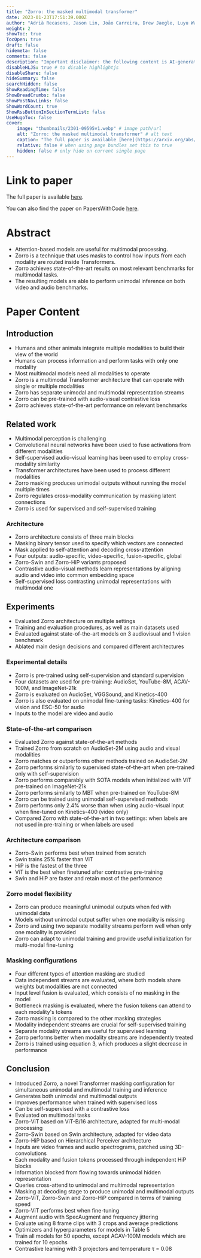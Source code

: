 ```yaml
---
title: "Zorro: the masked multimodal transformer"
date: 2023-01-23T17:51:39.000Z
author: "Adrià Recasens, Jason Lin, Joāo Carreira, Drew Jaegle, Luyu Wang and 6 others"
weight: 2
showToc: true
TocOpen: true
draft: false
hidemeta: false
comments: false
description: "Important disclaimer: the following content is AI-generated, please make sure to fact check the presented information by reading the full paper."
disableHLJS: true # to disable highlightjs
disableShare: false
hideSummary: false
searchHidden: false
ShowReadingTime: false
ShowBreadCrumbs: false
ShowPostNavLinks: false
ShowWordCount: true
ShowRssButtonInSectionTermList: false
UseHugoToc: false
cover:
    image: "thumbnails/2301-09595v1.webp" # image path/url
    alt: "Zorro: the masked multimodal transformer" # alt text
    caption: "The full paper is available [here](https://arxiv.org/abs/2301.09595)." # display caption under cover
    relative: false # when using page bundles set this to true
    hidden: false # only hide on current single page
---
```


# Link to paper
The full paper is available [here](https://arxiv.org/abs/2301.09595).

You can also find the paper on PapersWithCode [here](https://paperswithcode.com/paper/zorro-the-masked-multimodal-transformer).

# Abstract
- Attention-based models are useful for multimodal processing.
- Zorro is a technique that uses masks to control how inputs from each modality are routed inside Transformers.
- Zorro achieves state-of-the-art results on most relevant benchmarks for multimodal tasks.
- The resulting models are able to perform unimodal inference on both video and audio benchmarks.

# Paper Content

## Introduction
- Humans and other animals integrate multiple modalities to build their view of the world
- Humans can process information and perform tasks with only one modality
- Most multimodal models need all modalities to operate
- Zorro is a multimodal Transformer architecture that can operate with single or multiple modalities
- Zorro has separate unimodal and multimodal representation streams
- Zorro can be pre-trained with audio-visual contrastive loss
- Zorro achieves state-of-the-art performance on relevant benchmarks

## Related work
- Multimodal perception is challenging
- Convolutional neural networks have been used to fuse activations from different modalities
- Self-supervised audio-visual learning has been used to employ cross-modality similarity
- Transformer architectures have been used to process different modalities
- Zorro masking produces unimodal outputs without running the model multiple times
- Zorro regulates cross-modality communication by masking latent connections
- Zorro is used for supervised and self-supervised training

### Architecture
- Zorro architecture consists of three main blocks
- Masking binary tensor used to specify which vectors are connected
- Mask applied to self-attention and decoding cross-attention
- Four outputs: audio-specific, video-specific, fusion-specific, global
- Zorro-Swin and Zorro-HiP variants proposed
- Contrastive audio-visual methods learn representations by aligning audio and video into common embedding space
- Self-supervised loss contrasting unimodal representations with multimodal one

## Experiments
- Evaluated Zorro architecture on multiple settings
- Training and evaluation procedures, as well as main datasets used
- Evaluated against state-of-the-art models on 3 audiovisual and 1 vision benchmark
- Ablated main design decisions and compared different architectures

### Experimental details
- Zorro is pre-trained using self-supervision and standard supervision
- Four datasets are used for pre-training: AudioSet, YouTube-8M, ACAV-100M, and ImageNet-21k
- Zorro is evaluated on AudioSet, VGGSound, and Kinetics-400
- Zorro is also evaluated on unimodal fine-tuning tasks: Kinetics-400 for vision and ESC-50 for audio
- Inputs to the model are video and audio

### State-of-the-art comparison
- Evaluated Zorro against state-of-the-art methods
- Trained Zorro from scratch on AudioSet-2M using audio and visual modalities
- Zorro matches or outperforms other methods trained on AudioSet-2M
- Zorro performs similarly to supervised state-of-the-art when pre-trained only with self-supervision
- Zorro performs comparably with SOTA models when initialized with ViT pre-trained on ImageNet-21k
- Zorro performs similarly to MBT when pre-trained on YouTube-8M
- Zorro can be trained using unimodal self-supervised methods
- Zorro performs only 2.4% worse than when using audio-visual input when fine-tuned on Kinetics-400 (video only)
- Compared Zorro with state-of-the-art in two settings: when labels are not used in pre-training or when labels are used

### Architecture comparison
- Zorro-Swin performs best when trained from scratch
- Swin trains 25% faster than ViT
- HiP is the fastest of the three
- ViT is the best when finetuned after contrastive pre-training
- Swin and HiP are faster and retain most of the performance

### Zorro model flexibility
- Zorro can produce meaningful unimodal outputs when fed with unimodal data
- Models without unimodal output suffer when one modality is missing
- Zorro and using two separate modality streams perform well when only one modality is provided
- Zorro can adapt to unimodal training and provide useful initialization for multi-modal fine-tuning

### Masking configurations
- Four different types of attention masking are studied
- Data independent streams are evaluated, where both models share weights but modalities are not connected
- Input level fusion is evaluated, which consists of no masking in the model
- Bottleneck masking is evaluated, where the fusion tokens can attend to each modality's tokens
- Zorro masking is compared to the other masking strategies
- Modality independent streams are crucial for self-supervised training
- Separate modality streams are useful for supervised learning
- Zorro performs better when modality streams are independently treated
- Zorro is trained using equation 3, which produces a slight decrease in performance

## Conclusion
- Introduced Zorro, a novel Transformer masking configuration for simultaneous unimodal and multimodal training and inference
- Generates both unimodal and multimodal outputs
- Improves performance when trained with supervised loss
- Can be self-supervised with a contrastive loss
- Evaluated on multimodal tasks
- Zorro-ViT based on ViT-B/16 architecture, adapted for multi-modal processing
- Zorro-Swin based on Swin architecture, adapted for video data
- Zorro-HiP based on Hierarchical Perceiver architecture
- Inputs are video frames and audio spectrograms, patched using 3D-convolutions
- Each modality and fusion tokens processed through independent HiP blocks
- Information blocked from flowing towards unimodal hidden representation
- Queries cross-attend to unimodal and multimodal representation
- Masking at decoding stage to produce unimodal and multimodal outputs
- Zorro-ViT, Zorro-Swin and Zorro-HiP compared in terms of training speed
- Zorro-ViT performs best when fine-tuning
- Augment audio with SpecAugment and frequency jittering
- Evaluate using 8 frame clips with 3 crops and average predictions
- Optimizers and hyperparameters for models in Table 5
- Train all models for 50 epochs, except ACAV-100M models which are trained for 10 epochs
- Contrastive learning with 3 projectors and temperature τ = 0.08
